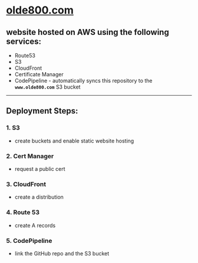 # [olde800.com](https://olde800.com)

## website hosted on AWS using the following services:
- Route53
- S3
- CloudFront
- Certificate Manager
- CodePipeline - automatically syncs this repository to the **`www.olde800.com`** S3 bucket

*****

## Deployment Steps:
### 1. S3
   - create buckets and enable static website hosting

### 2. Cert Manager
   - request a public cert

### 3. CloudFront
   - create a distribution

### 4. Route 53
   - create A records

### 5. CodePipeline
   - link the GitHub repo and the S3 bucket
